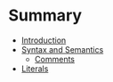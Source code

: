 # Summary

* [Introduction](README.md)
* [Syntax and Semantics](syntax_and_semantics/README.md)
   * [Comments](syntax_and_semantics/comments.md)
* [Literals](syntax_and_semantics/literals/README.md)

